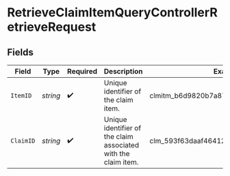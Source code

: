 # RetrieveClaimItemQueryControllerRetrieveRequest


## Fields

| Field                                                          | Type                                                           | Required                                                       | Description                                                    | Example                                                        |
| -------------------------------------------------------------- | -------------------------------------------------------------- | -------------------------------------------------------------- | -------------------------------------------------------------- | -------------------------------------------------------------- |
| `ItemID`                                                       | *string*                                                       | :heavy_check_mark:                                             | Unique identifier of the claim item.                           | clmitm_b6d9820b7a874b4c943abc1f7aa27f3f                        |
| `ClaimID`                                                      | *string*                                                       | :heavy_check_mark:                                             | Unique identifier of the claim associated with the claim item. | clm_593f63daaf46412da362d9ac064a860b                           |